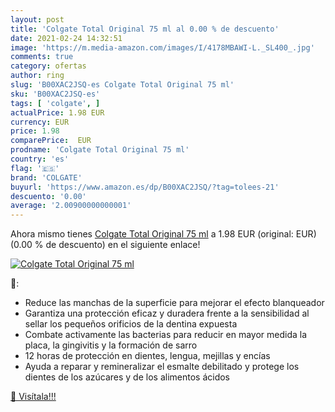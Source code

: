 ```yaml
---
layout: post
title: 'Colgate Total Original 75 ml al 0.00 % de descuento'
date: 2021-02-24 14:32:51
image: 'https://m.media-amazon.com/images/I/4178MBAWI-L._SL400_.jpg'
comments: true
category: ofertas
author: ring
slug: 'B00XAC2JSQ-es Colgate Total Original 75 ml'
sku: 'B00XAC2JSQ-es'
tags: [ 'colgate', ]
actualPrice: 1.98 EUR
currency: EUR
price: 1.98
comparePrice:  EUR
prodname: 'Colgate Total Original 75 ml'
country: 'es'
flag: '🇪🇸'
brand: 'COLGATE'
buyurl: 'https://www.amazon.es/dp/B00XAC2JSQ/?tag=tolees-21'
descuento: '0.00'
average: '2.00900000000001'
---
```


Ahora mismo tienes [Colgate Total Original 75 ml](https://www.amazon.es/dp/B00XAC2JSQ/?tag=tolees-21) a 1.98 EUR (original:  EUR) (0.00 %  de descuento) en el siguiente enlace!

[![Colgate Total Original 75 ml](https://m.media-amazon.com/images/I/4178MBAWI-L._SL400_.jpg)](https://www.amazon.es/dp/B00XAC2JSQ/?tag=tolees-21)

🔎:

- Reduce las manchas de la superficie para mejorar el efecto blanqueador
- Garantiza una protección eficaz y duradera frente a la sensibilidad al sellar los pequeños orificios de la dentina expuesta
- Combate activamente las bacterias para reducir en mayor medida la placa, la gingivitis y la formación de sarro
- 12 horas de protección en dientes, lengua, mejillas y encías
- Ayuda a reparar y remineralizar el esmalte debilitado y protege los dientes de los azúcares y de los alimentos ácidos

[🛒 Visítala!!!](https://www.amazon.es/dp/B00XAC2JSQ/?tag=tolees-21)
